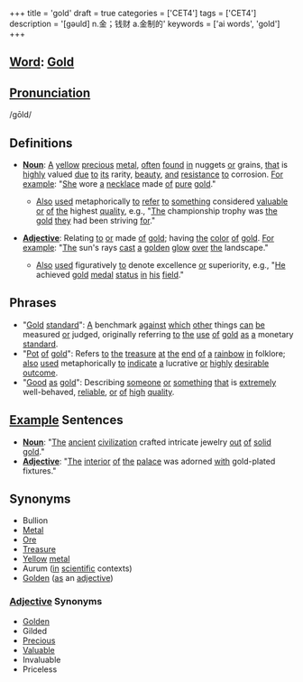 +++
title = 'gold'
draft = true
categories = ['CET4']
tags = ['CET4']
description = '[gəuld] n.金；钱财 a.金制的'
keywords = ['ai words', 'gold']
+++

## [Word](/post/word/): [Gold](/post/gold/)

## [Pronunciation](/post/pronunciation/)
/ɡōld/

## Definitions
- **[Noun](/post/noun/)**: [A](/post/a/) [yellow](/post/yellow/) [precious](/post/precious/) [metal](/post/metal/), [often](/post/often/) [found](/post/found/) [in](/post/in/) nuggets [or](/post/or/) grains, [that](/post/that/) is [highly](/post/highly/) valued [due](/post/due/) [to](/post/to/) [its](/post/its/) rarity, [beauty](/post/beauty/), [and](/post/and/) [resistance](/post/resistance/) [to](/post/to/) corrosion. [For](/post/for/) [example](/post/example/): "[She](/post/she/) wore [a](/post/a/) [necklace](/post/necklace/) made [of](/post/of/) [pure](/post/pure/) [gold](/post/gold/)."
  - [Also](/post/also/) [used](/post/used/) metaphorically [to](/post/to/) [refer](/post/refer/) [to](/post/to/) [something](/post/something/) considered [valuable](/post/valuable/) [or](/post/or/) [of](/post/of/) [the](/post/the/) highest [quality](/post/quality/), e.g., "[The](/post/the/) championship trophy was [the](/post/the/) [gold](/post/gold/) [they](/post/they/) had been striving [for](/post/for/)."
  
- **[Adjective](/post/adjective/)**: Relating [to](/post/to/) [or](/post/or/) made [of](/post/of/) [gold](/post/gold/); having [the](/post/the/) [color](/post/color/) [of](/post/of/) [gold](/post/gold/). [For](/post/for/) [example](/post/example/): "[The](/post/the/) sun's rays [cast](/post/cast/) [a](/post/a/) [golden](/post/golden/) [glow](/post/glow/) [over](/post/over/) [the](/post/the/) landscape."
  - [Also](/post/also/) [used](/post/used/) figuratively [to](/post/to/) denote excellence [or](/post/or/) superiority, e.g., "[He](/post/he/) achieved [gold](/post/gold/) [medal](/post/medal/) [status](/post/status/) [in](/post/in/) [his](/post/his/) [field](/post/field/)."

## Phrases
- "[Gold](/post/gold/) [standard](/post/standard/)": [A](/post/a/) benchmark [against](/post/against/) [which](/post/which/) [other](/post/other/) things [can](/post/can/) [be](/post/be/) measured [or](/post/or/) judged, originally referring [to](/post/to/) [the](/post/the/) [use](/post/use/) [of](/post/of/) [gold](/post/gold/) [as](/post/as/) [a](/post/a/) monetary [standard](/post/standard/).
- "[Pot](/post/pot/) [of](/post/of/) [gold](/post/gold/)": Refers [to](/post/to/) [the](/post/the/) [treasure](/post/treasure/) [at](/post/at/) [the](/post/the/) [end](/post/end/) [of](/post/of/) [a](/post/a/) [rainbow](/post/rainbow/) [in](/post/in/) folklore; [also](/post/also/) [used](/post/used/) metaphorically [to](/post/to/) [indicate](/post/indicate/) [a](/post/a/) lucrative [or](/post/or/) [highly](/post/highly/) [desirable](/post/desirable/) [outcome](/post/outcome/).
- "[Good](/post/good/) [as](/post/as/) [gold](/post/gold/)": Describing [someone](/post/someone/) [or](/post/or/) [something](/post/something/) [that](/post/that/) is [extremely](/post/extremely/) well-behaved, [reliable](/post/reliable/), [or](/post/or/) [of](/post/of/) [high](/post/high/) [quality](/post/quality/).
  
## [Example](/post/example/) Sentences
- **[Noun](/post/noun/)**: "[The](/post/the/) [ancient](/post/ancient/) [civilization](/post/civilization/) crafted intricate jewelry [out](/post/out/) [of](/post/of/) [solid](/post/solid/) [gold](/post/gold/)."
- **[Adjective](/post/adjective/)**: "[The](/post/the/) [interior](/post/interior/) [of](/post/of/) [the](/post/the/) [palace](/post/palace/) was adorned [with](/post/with/) gold-plated fixtures."

## Synonyms
- Bullion
- [Metal](/post/metal/)
- [Ore](/post/ore/)
- [Treasure](/post/treasure/)
- [Yellow](/post/yellow/) [metal](/post/metal/)
- Aurum ([in](/post/in/) [scientific](/post/scientific/) contexts)
- [Golden](/post/golden/) ([as](/post/as/) an [adjective](/post/adjective/)) 

### [Adjective](/post/adjective/) Synonyms
- [Golden](/post/golden/)
- Gilded
- [Precious](/post/precious/)
- [Valuable](/post/valuable/)
- Invaluable
- Priceless

